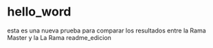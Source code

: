 # hello_word
esta es una nueva prueba para comparar los resultados entre la Rama Master y la La Rama readme_edicion
